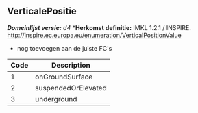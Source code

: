 ## VerticalePositie

*__Domeinlijst versie:__ d4*
*__Herkomst definitie:__ IMKL 1.2.1 / INSPIRE. http://inspire.ec.europa.eu/enumeration/VerticalPositionValue
* nog toevoegen aan de juiste FC's

|__Code__ |__Description__	|
|	---	|	---	|
| 1 | onGroundSurface |
| 2 | suspendedOrElevated |
| 3 | underground |